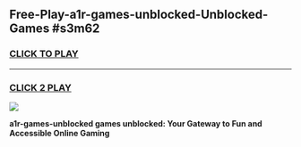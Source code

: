 
## Free-Play-a1r-games-unblocked-Unblocked-Games #s3m62
<h3>
<a href="https://news.freeplayer.one?title=a1r-games-unblocked&ref=8M">CLICK TO PLAY</a></h3>
<hr>

<h3>
<a href="https://news.freeplayer.one?title=a1r-games-unblocked&ref=8M">CLICK 2 PLAY</a>
  
</h3>

<a href="https://news.freeplayer.one?title=a1r-games-unblocked&ref=8M"><img src="https://clearcache.store/games.png"></a>


**a1r-games-unblocked games unblocked: Your Gateway to Fun and Accessible Online Gaming**
